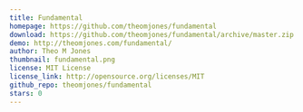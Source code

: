 ```yaml
---
title: Fundamental
homepage: https://github.com/theomjones/fundamental
download: https://github.com/theomjones/fundamental/archive/master.zip
demo: http://theomjones.com/fundamental/
author: Theo M Jones
thumbnail: fundamental.png
license: MIT License
license_link: http://opensource.org/licenses/MIT
github_repo: theomjones/fundamental
stars: 0
---
```

